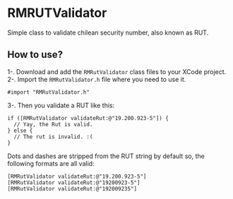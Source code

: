 RMRUTValidator
==============

Simple class to validate chilean security number, also known as RUT.

## How to use?

1-. Download and add the `RMRutValidator` class files to your XCode project.
2-. Import the `RMRutValidator.h` file where you need to use it.

```objc
#import "RMRutValidator.h"
```

3-. Then you validate a RUT like this:

```objc
if ([RMRutValidator validateRut:@"19.200.923-5"]) {
  // Yay, the Rut is valid.
} else {
  // The rut is invalid. :(
}
```

Dots and dashes are stripped from the RUT string by default so, the following formats are all valid:

```objc
[RMRutValidator validateRut:@"19.200.923-5"]
[RMRutValidator validateRut:@"19200923-5"]
[RMRutValidator validateRut:@"192009235"]
```
